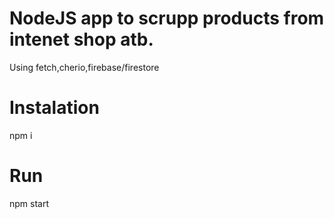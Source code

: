 # NodeJS app to scrupp products from intenet shop atb.
Using fetch,cherio,firebase/firestore

# Instalation 

npm i
 
# Run

npm start
